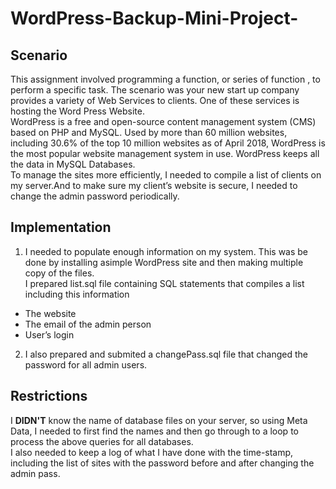 # WordPress-Backup-Mini-Project-
## Scenario
This assignment involved programming a function, or series of function , to perform a specific task. The scenario was your new start up company provides a variety of Web Services to clients. One of these services is hosting the Word Press Website. <br>
WordPress is a free and open-source content management system (CMS) based on PHP and MySQL. Used by more than 60 million websites, including 30.6% of the top 10 million websites as of April 2018, WordPress is the most popular website management system in use.
WordPress keeps all the data in MySQL Databases.<br>
To manage the sites more efficiently, I needed to compile a list of clients on my server.And to make sure my client’s website is secure, I needed to change the admin password periodically.
## Implementation
1. I needed to populate enough information on my system. This was be done by installing asimple WordPress site and then making multiple copy of the files.<br>
I prepared list.sql file containing SQL statements that compiles a list including this information
* The website
* The email of the admin person
* User’s login
2. I also prepared and submited a changePass.sql file that changed the password for all admin users. 
## Restrictions
I <b>DIDN'T</b> know the name of database files on your server, so using Meta Data, I needed to first find
the names and then go through to a loop to process the above queries for all databases.<br>
I also needed to keep a log of what I have done with the time-stamp, including the list of sites
with the password before and after changing the admin pass. 
